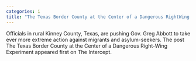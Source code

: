 ```yaml
---
categories: i
title: "The Texas Border County at the Center of a Dangerous RightWing Experiment"
---
```

Officials in rural Kinney County, Texas, are pushing Gov. Greg Abbott to take ever more extreme action against migrants and asylum-seekers.
The post The Texas Border County at the Center of a Dangerous Right-Wing Experiment appeared first on The Intercept.
